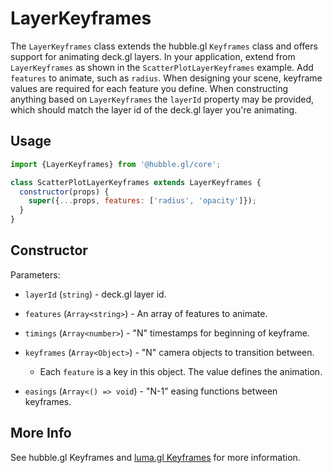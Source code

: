 # LayerKeyframes

The `LayerKeyframes` class extends the hubble.gl `Keyframes` class and offers support for animating deck.gl layers. In your application, extend from `LayerKeyframes` as shown in the `ScatterPlotLayerKeyframes` example. Add `features` to animate, such as `radius`. When designing your scene, keyframe values are required for each feature you define. When constructing anything based on `LayerKeyframes` the `layerId` property may be provided, which should match the layer id of the deck.gl layer you're animating.

## Usage

```js
import {LayerKeyframes} from '@hubble.gl/core';

class ScatterPlotLayerKeyframes extends LayerKeyframes {
  constructor(props) {
    super({...props, features: ['radius', 'opacity']});
  }
}
```

## Constructor

Parameters:

* `layerId` (`string`) - deck.gl layer id.

* `features` (`Array<string>`) - An array of features to animate.

* `timings` (`Array<number>`) - "N" timestamps for beginning of keyframe.

* `keyframes` (`Array<Object>`) - "N" camera objects to transition between.

  * Each `feature` is a key in this object. The value defines the animation.

* `easings` (`Array<() => void`) - "N-1" easing functions between keyframes.


## More Info

See hubble.gl Keyframes and [luma.gl Keyframes](https://luma.gl/docs/api-reference/engine/animation/key-frames) for more information.
